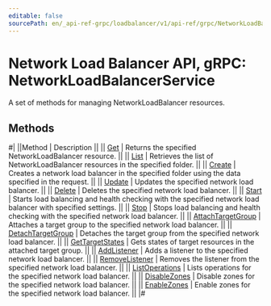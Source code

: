 ```yaml
---
editable: false
sourcePath: en/_api-ref-grpc/loadbalancer/v1/api-ref/grpc/NetworkLoadBalancer/index.md
---
```


# Network Load Balancer API, gRPC: NetworkLoadBalancerService

A set of methods for managing NetworkLoadBalancer resources.

## Methods

#|
||Method | Description ||
|| [Get](get.md) | Returns the specified NetworkLoadBalancer resource. ||
|| [List](list.md) | Retrieves the list of NetworkLoadBalancer resources in the specified folder. ||
|| [Create](create.md) | Creates a network load balancer in the specified folder using the data specified in the request. ||
|| [Update](update.md) | Updates the specified network load balancer. ||
|| [Delete](delete.md) | Deletes the specified network load balancer. ||
|| [Start](start.md) | Starts load balancing and health checking with the specified network load balancer with specified settings. ||
|| [Stop](stop.md) | Stops load balancing and health checking with the specified network load balancer. ||
|| [AttachTargetGroup](attachTargetGroup.md) | Attaches a target group to the specified network load balancer. ||
|| [DetachTargetGroup](detachTargetGroup.md) | Detaches the target group from the specified network load balancer. ||
|| [GetTargetStates](getTargetStates.md) | Gets states of target resources in the attached target group. ||
|| [AddListener](addListener.md) | Adds a listener to the specified network load balancer. ||
|| [RemoveListener](removeListener.md) | Removes the listener from the specified network load balancer. ||
|| [ListOperations](listOperations.md) | Lists operations for the specified network load balancer. ||
|| [DisableZones](disableZones.md) | Disable zones for the specified network load balancer. ||
|| [EnableZones](enableZones.md) | Enable zones for the specified network load balancer. ||
|#